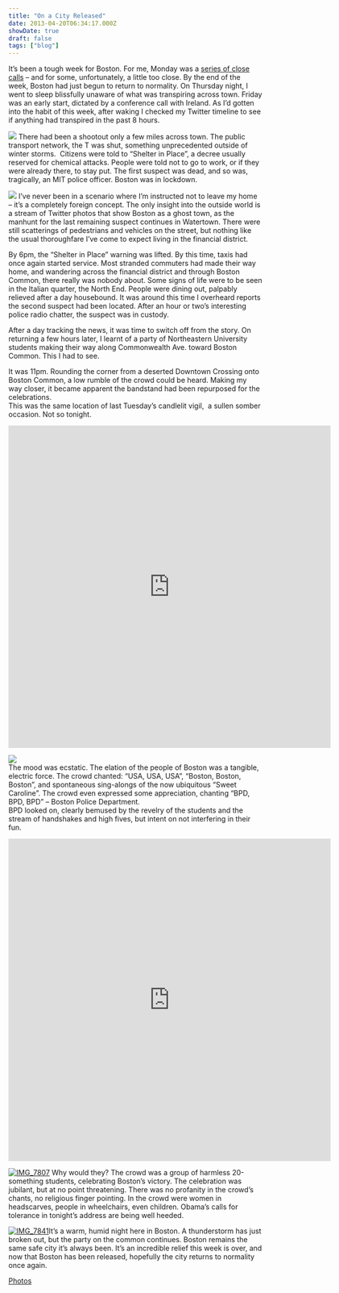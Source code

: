 ```yaml
---
title: "On a City Released"
date: 2013-04-20T06:34:17.000Z
showDate: true
draft: false
tags: ["blog"]
---
```



It’s been a tough week for Boston. For me, Monday was a [series of close calls](http://cianclarke.com/blog/on-the-art-of-chance/ "On the Art of Chance") – and for some, unfortunately, a little too close. By the end of the week, Boston had just begun to return to normality. On Thursday night, I went to sleep blissfully unaware of what was transpiring across town. Friday was an early start, dictated by a conference call with Ireland. As I’d gotten into the habit of this week, after waking I checked my Twitter timeline to see if anything had transpired in the past 8 hours.

<span class="alignright">[![](http://res.cloudinary.com/cianclarke/image/upload/c_crop,h_427,w_427,x_106,y_0/h_150,w_150/v1382804079/IMG_7580_yg0q96.jpg)](http://res.cloudinary.com/cianclarke/image/upload/v1382804079/IMG_7580_yg0q96.jpg)</span>
There had been a shootout only a few miles across town. The public transport network, the T was shut, something unprecedented outside of winter storms.  Citizens were told to “Shelter in Place”, a decree usually reserved for chemical attacks. People were told not to go to work, or if they were already there, to stay put. The first suspect was dead, and so was, tragically, an MIT police officer. Boston was in lockdown.

<span class="alignleft">[![](http://res.cloudinary.com/cianclarke/image/upload/c_crop,h_427,w_427,x_106,y_0/h_150,w_150/v1382804077/IMG_7667_mykpsg.jpg)](http://res.cloudinary.com/cianclarke/image/upload/v1382804077/IMG_7667_mykpsg.jpg)</span>
I’ve never been in a scenario where I’m instructed not to leave my home – it’s a completely foreign concept. The only insight into the outside world is a stream of Twitter photos that show Boston as a ghost town, as the manhunt for the last remaining suspect continues in Watertown. There were still scatterings of pedestrians and vehicles on the street, but nothing like the usual thoroughfare I’ve come to expect living in the financial district.

By 6pm, the “Shelter in Place” warning was lifted. By this time, taxis had once again started service. Most stranded commuters had made their way home, and wandering across the financial district and through Boston Common, there really was nobody about. Some signs of life were to be seen in the Italian quarter, the North End. People were dining out, palpably relieved after a day housebound. It was around this time I overheard reports the second suspect had been located. After an hour or two’s interesting police radio chatter, the suspect was in custody.

After a day tracking the news, it was time to switch off from the story. On returning a few hours later, I learnt of a party of Northeastern University students making their way along Commonwealth Ave. toward Boston Common. This I had to see.

It was 11pm. Rounding the corner from a deserted Downtown Crossing onto Boston Common, a low rumble of the crowd could be heard. Making my way closer, it became apparent the bandstand had been repurposed for the celebrations.  
 This was the same location of last Tuesday’s candlelit vigil,  a sullen somber occasion. Not so tonight.

<iframe allowtransparency="true" class="vine-embed" frameborder="0" height="640" src="https://vine.co/v/bUH3wgLZ0uQ/embed/simple" width="640"></iframe><script async="" charset="utf-8" src="//platform.vine.co/static/scripts/embed.js"></script>

[![](http://res.cloudinary.com/cianclarke/image/upload/v1382804076/IMG_7724_mj31va.jpg)](http://res.cloudinary.com/cianclarke/image/upload/v1382804076/IMG_7724_mj31va.jpg)
<br style="clear: both;" />
The mood was ecstatic. The elation of the people of Boston was a tangible, electric force. The crowd chanted: “USA, USA, USA”, “Boston, Boston, Boston”, and spontaneous sing-alongs of the now ubiquitous “Sweet Caroline”. The crowd even expressed some appreciation, chanting “BPD, BPD, BPD” – Boston Police Department.  
 BPD looked on, clearly bemused by the revelry of the students and the stream of handshakes and high fives, but intent on not interfering in their fun.

<iframe allowtransparency="true" class="vine-embed" frameborder="0" height="640" src="https://vine.co/v/bUdbaL25qgM/embed/simple" width="640"></iframe><script async="" charset="utf-8" src="//platform.vine.co/static/scripts/embed.js"></script>

<span class="alignleft">[![IMG_7807](http://res.cloudinary.com/cianclarke/image/upload/c_crop,h_427,w_427,x_106,y_0/h_150,w_150/v1382804075/IMG_7807_zef6wx.jpg)](http://res.cloudinary.com/cianclarke/image/upload/v1382804075/IMG_7807_zef6wx.jpg)</span>
Why would they? The crowd was a group of harmless 20-something students, celebrating Boston’s victory. The celebration was jubilant, but at no point threatening. There was no profanity in the crowd’s chants, no religious finger pointing. In the crowd were women in headscarves, people in wheelchairs, even children. Obama’s calls for tolerance in tonight’s address are being well heeded.

<span class="alignright">[![IMG_7841](http://res.cloudinary.com/cianclarke/image/upload/c_crop,h_427,w_427,x_0,y_106/h_150,w_150/v1382804074/IMG_7841_q8tjge.jpg)](http://res.cloudinary.com/cianclarke/image/upload/v1382804074/IMG_7841_q8tjge.jpg)</span>It’s a warm, humid night here in Boston. A thunderstorm has just broken out, but the party on the common continues. Boston remains the same safe city it’s always been. It’s an incredible relief this week is over, and now that Boston has been released, hopefully the city returns to normality once again.

[Photos](http://www.flickr.com/photos/42991428@N08/sets/72157633286795996/with/8663894517/)



